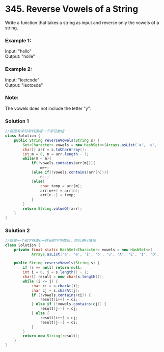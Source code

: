 # 345. Reverse Vowels of a String

Write a function that takes a string as input and reverse only the vowels of a string.

### Example 1:

Input: "hello"   
Output: "holle"
### Example 2:

Input: "leetcode"   
Output: "leotcede"
### Note:
The vowels does not include the letter "y".

### Solution 1

```java
//将原有字符串转换成一个字符数组
class Solution {
    public String reverseVowels(String s) {
        Set<Character> vowels = new HashSet<>(Arrays.asList('a', 'e', 'i', 'o', 'u', 'A', 'E', 'I', 'O', 'U'));
        char[] arr = s.toCharArray();
        int m = 0, n = arr.length - 1;
        while(m < n){
            if(!vowels.contains(arr[m])){
                m++;
            }else if(!vowels.contains(arr[n])){
                n--;
            }else{
                char temp = arr[m];
                arr[m++] = arr[n];
                arr[n--] = temp;
            }
        }
        return String.valueOf(arr);
    }
}
```

### Solution 2
```java
//新建一个和字符串s一样长的字符数组，然后进行填充
class Solution {
    private final static HashSet<Character> vowels = new HashSet<>(
            Arrays.asList('a', 'e', 'i', 'o', 'u', 'A', 'E', 'I', 'O', 'U'));

    public String reverseVowels(String s) {
        if (s == null) return null;
        int i = 0, j = s.length() - 1;
        char[] result = new char[s.length()];
        while (i <= j) {
            char ci = s.charAt(i);
            char cj = s.charAt(j);
            if (!vowels.contains(ci)) {
                result[i++] = ci;
            } else if (!vowels.contains(cj)) {
                result[j--] = cj;
            } else {
                result[i++] = cj;
                result[j--] = ci;
            }
        }
        return new String(result);
    }
}
```
